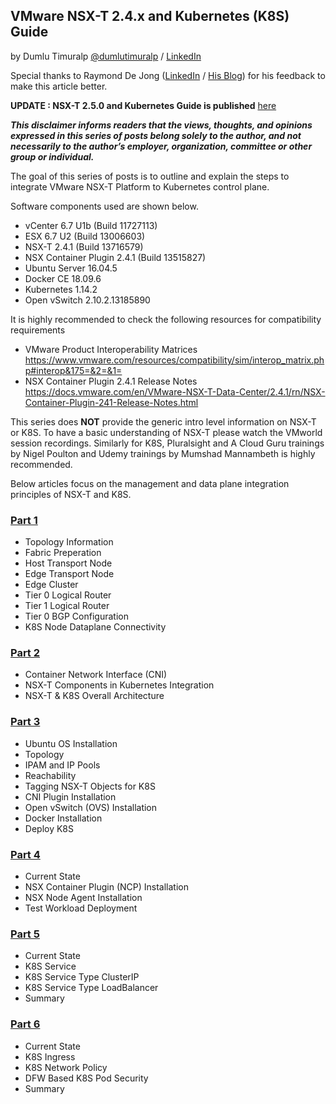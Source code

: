 ## VMware NSX-T 2.4.x and Kubernetes (K8S) Guide
by Dumlu Timuralp [@dumlutimuralp](https://twitter.com/dumlutimuralp) / [LinkedIn](https://www.linkedin.com/in/dumlutimuralp/)  

Special thanks to Raymond De Jong ([LinkedIn](https://www.linkedin.com/in/dejongraymond/) / [His Blog](http://www.cloudxtreme.info/)) for his feedback to make this article better.

**UPDATE : NSX-T 2.5.0 and Kubernetes Guide is published** [here](https://github.com/dumlutimuralp/k8s-with-nsx-t-2.5.x)

_**This disclaimer informs readers that the views, thoughts, and opinions expressed in this series of posts belong solely to the author, and not necessarily to the author’s employer, organization, committee or other group or individual.**_

The goal of this series of posts is to outline and explain the steps to integrate VMware NSX-T Platform to Kubernetes control plane. 

Software components used are shown below.

- vCenter 6.7 U1b (Build 11727113)
- ESX 6.7 U2 (Build 13006603)
- NSX-T 2.4.1 (Build 13716579)
- NSX Container Plugin 2.4.1 (Build 13515827)
- Ubuntu Server 16.04.5
- Docker CE 18.09.6
- Kubernetes 1.14.2
- Open vSwitch 2.10.2.13185890

It is highly recommended to check the following resources for compatibility requirements
* VMware Product Interoperability Matrices  
https://www.vmware.com/resources/compatibility/sim/interop_matrix.php#interop&175=&2=&1=
* NSX Container Plugin 2.4.1 Release Notes     
https://docs.vmware.com/en/VMware-NSX-T-Data-Center/2.4.1/rn/NSX-Container-Plugin-241-Release-Notes.html

This series does **NOT** provide the generic intro level information on NSX-T or K8S. To have a basic understanding of NSX-T please watch the VMworld session recordings. Similarly for K8S, Pluralsight and A Cloud Guru trainings by Nigel Poulton and Udemy trainings by Mumshad Mannambeth is highly recommended.

Below articles focus on the management and data plane integration principles of NSX-T and K8S. 

### [Part 1](https://github.com/dumlutimuralp/k8s-with-nsx-t-2.4.x/blob/master/Part%201/README.md)

* Topology Information
* Fabric Preperation
* Host Transport Node
* Edge Transport Node
* Edge Cluster
* Tier 0 Logical Router
* Tier 1 Logical Router
* Tier 0 BGP Configuration
* K8S Node Dataplane Connectivity


### [Part 2](https://github.com/dumlutimuralp/k8s-with-nsx-t-2.4.x/blob/master/Part%202/README.md)

* Container Network Interface (CNI)
* NSX-T Components in Kubernetes Integration
* NSX-T & K8S Overall Architecture

### [Part 3](https://github.com/dumlutimuralp/k8s-with-nsx-t-2.4.x/blob/master/Part%203/README.md)

* Ubuntu OS Installation
* Topology
* IPAM and IP Pools
* Reachability
* Tagging NSX-T Objects for K8S
* CNI Plugin Installation
* Open vSwitch (OVS) Installation
* Docker Installation
* Deploy K8S

### [Part 4](https://github.com/dumlutimuralp/k8s-with-nsx-t-2.4.x/blob/master/Part%204/README.md)

* Current State
* NSX Container Plugin (NCP) Installation
* NSX Node Agent Installation
* Test Workload Deployment

### [Part 5](https://github.com/dumlutimuralp/k8s-with-nsx-t-2.4.x/blob/master/Part%205/README.md)

* Current State
* K8S Service
* K8S Service Type ClusterIP
* K8S Service Type LoadBalancer 
* Summary

### [Part 6](https://github.com/dumlutimuralp/k8s-with-nsx-t-2.4.x/blob/master/Part%206/README.md)

* Current State
* K8S Ingress
* K8S Network Policy
* DFW Based K8S Pod Security
* Summary




